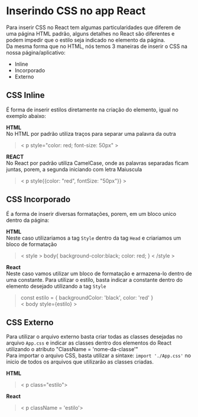# Inserindo CSS no app React  
Para inserir CSS no React tem algumas particularidades que diferem de uma página HTML padrão, alguns detalhes no React são diferentes e podem impedir que o estilo seja indicado no elemento da página.  
Da mesma forma que no HTML, nós temos 3 maneiras de inserir o CSS na nossa página/aplicativo:  
- Inline  
- Incorporado  
- Externo  


## CSS Inline  
É forma de inserir estilos diretamente na criação do elemento, igual no exemplo abaixo:  

**HTML**  
No HTML por padrão utiliza traços para separar uma palavra da outra  
> < p style="color: red; font-size: 50px" >  

**REACT**  
No React por padrão utiliza CamelCase, onde as palavras separadas ficam juntas, porem, a segunda iniciando com letra Maiuscula  
> < p style{{color: "red", fontSize: "50px"}} >  


## CSS Incorporado  
É a forma de inserir diversas formatações, porem, em um bloco unico dentro da página:  

**HTML**  
Neste caso utilizariamos a tag <code>Style</code> dentro da tag <code>Head</code> e criariamos um bloco de formatação  
> < style >
    body{
        background-color:black;
        color: red;
    }
    < /style >

**React**  
Neste caso vamos utilizar um bloco de formatação e armazena-lo dentro de uma constante. Para utilizar o estilo, basta indicar a constante dentro do elemento desejado utilizando a tag <code>Style</code>  
> const estilo = {
        backgroundColor: 'black',
        color: 'red'
}  
< body style={estilo} >  


## CSS Externo  
Para utilizar o arquivo externo basta criar todas as classes desejadas no arquivo `App.css` e indicar as classes dentro dos elementos do React utilizando o atributo "ClassName = 'nome-da-classe'"  
Para importar o arquivo CSS, basta utilizar a sintaxe: `import './App.css'` no inicio de todos os arquivos que utilizarão as classes criadas.  

**HTML**  
> < p class="estilo">  

**React**  
> < p className = 'estilo'>  